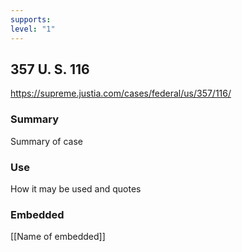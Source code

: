 ```yaml
---
supports: 
level: "1"
---
```

## 357 U. S. 116

https://supreme.justia.com/cases/federal/us/357/116/

### Summary

Summary of case

### Use

How it may be used and quotes

### Embedded

[[Name of embedded]]